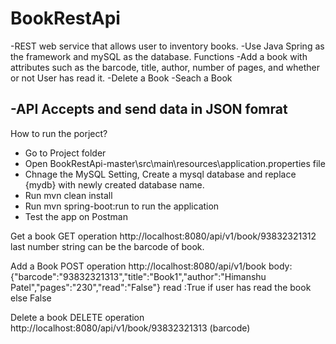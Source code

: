 # BookRestApi

-REST web service that allows user to inventory books.
-Use Java Spring as the framework and mySQL as the database.
Functions
-Add a book with attributes such as the barcode, title, author, number of pages, and whether or not User has read it.
-Delete a Book
-Seach a Book

-API Accepts and send data in JSON fomrat
-

How to run the porject?
- Go to Project folder
- Open BookRestApi-master\src\main\resources\application.properties file
- Chnage the MySQL Setting, Create a mysql database and replace {mydb} with newly created database name.
- Run mvn clean install
- Run mvn spring-boot:run to run the application
- Test the app on Postman

Get a book 
GET operation
http://localhost:8080/api/v1/book/93832321312
last number string can be the barcode of book.
 
Add a Book
POST operation
http://localhost:8080/api/v1/book 
body: {"barcode":"93832321313","title":"Book1","author":"Himanshu Patel","pages":"230","read":"False"}
read :True if user has read the book else False

Delete a book
DELETE operation
http://localhost:8080/api/v1/book/93832321313 (barcode) 

